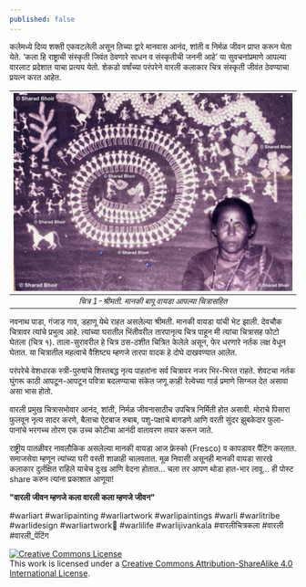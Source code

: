 ```yaml
---
published: false
---
```

कलेमध्ये दिव्य शक्ती एकवटलेली असून तिच्या द्वारे मानवास आनंद, शांती व निर्मळ जीवन प्राप्त करून घेता येते. ‘कला हि राष्ट्राची संस्कृती जिवंत ठेवणारे साधन व संस्कृतीची जननी आहे’ या सुवचनांप्रमाणे आपल्या वारलाट प्रदेशात याचा प्रत्यय येतो. शेकडो वर्षांच्या परंपरेने वारली कलाकार चित्र संस्कृती जीवंत ठेवण्याचा प्रयत्न करत आहेत. 

| ![श्रीमती. मानकी बापू वायडा आपल्या चित्रासहित](https://github.com/sharadbhoir/sharadbhoir.github.io/blob/master/images/Manki%20Vayda.jpg?raw=true)|
|:--:| 
| *चित्र 1-श्रीमती. मानकी बापू वायडा आपल्या चित्रासहित* |

नवनाथ पाडा, गंजाड गाव, डहाणू येथे राहत असलेल्या श्रीमती. मानकी वायडा यांची भेट झाली. देवचौक चित्रावर त्यांचे प्रभुत्व आहे. त्यांच्या घरातील भिंतीवरील तारपानृत्य चित्र पाहून मी त्यांचा चित्रासह फोटो घेतला (चित्र १). ताला-सुरावरील हे चित्र ठस-ठशीत चित्रित केलेले असून, फेर धरणारे नर्तक लक्ष वेधून घेतात. या चित्रातील महत्वाचे वैशिष्ट्य म्हणजे तारपा वादक हे दोघे दाखवण्यात आलेत. 

परंपरेचे वेशधारक स्त्री-पुरुषांचे शिस्तबद्ध नृत्य पाहतांना सर्व चित्रावर नजर भिर-भिरत राहते. शेवटचा नर्तक घुंगरू काठी आपटून-आपटून पवित्रा बदलण्याचा संकेत जणू काही रेल्वेच्या गार्ड प्रमाणे सिग्नल देत असावा असा भास होतो. 

वारली प्रमुख चित्रासभोवार आनंद, शांती, निर्मळ जीवनासाठीच उपचित्र निर्मिती होत असावी. मोराचे पिसारा फुलवून नृत्य सादर करणे, बैलाचा ऐटबाज रुबाब, पशु-पक्षाचे बागडणे आणि वरती सुंदर झुबकेदार फुला-पानांचे भरगच्च तोरण एक उच्च कोटीचा आनंदी वातावरण तयार करून जाते. 

राष्ट्रीय पातळीवर नावलौकिक असलेल्या मानकी वायडा आज फ्रेस्को (Fresco) व कापडावर पैंटिंग करतात. समाजसेवा म्हणून त्यांच्या घरी वस्ती शाळाही चालवतात. मूळ निवासी असूनही मानकी वायडा सारखे कलाकार दुर्लक्षित राहिले याचेच दुःख आणि वेदना होतात... चला तर आपण थोडा हात-भार लावू... ही पोस्ट share करुन त्यांना प्रकाशात आणूया! 

**"वारली जीवन म्हणजे कला 
वारली कला म्हणजे जीवन"**


#warliart #warlipainting #warliartwork #warlipaintings #warli #warlitribe #warlidesign #warliartwork🎨 #warlilife #warlijivankala #वारलीचित्रकला #वारली #वारली_पेंटिंग 


<a rel="license" href="http://creativecommons.org/licenses/by-sa/4.0/"><img alt="Creative Commons License" style="border-width:0" src="https://i.creativecommons.org/l/by-sa/4.0/88x31.png" /></a><br />This work is licensed under a <a rel="license" href="http://creativecommons.org/licenses/by-sa/4.0/">Creative Commons Attribution-ShareAlike 4.0 International License</a>.
